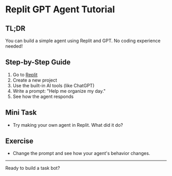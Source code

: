 # Replit GPT Agent Tutorial
<!-- TOC -->

## TL;DR
You can build a simple agent using Replit and GPT. No coding experience needed!

## Step-by-Step Guide
1. Go to [Replit](https://replit.com/)
2. Create a new project
3. Use the built-in AI tools (like ChatGPT)
4. Write a prompt: "Help me organize my day."
5. See how the agent responds

## Mini Task
- Try making your own agent in Replit. What did it do?

## Exercise
- Change the prompt and see how your agent's behavior changes.

---
Ready to build a task bot?
